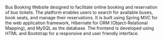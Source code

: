 Bus Booking Website designed to facilitate online booking and reservation of bus tickets. The platform
enables users to search for available buses, book seats, and manage their reservations. It is built using
Spring MVC for the web application framework, Hibernate for ORM (Object-Relational Mapping), and
MySQL as the database. The frontend is developed using HTML and Bootstrap for a responsive and user friendly interface.
